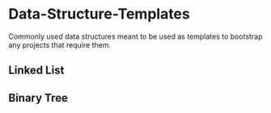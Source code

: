# Data-Structure-Templates
Commonly used data structures meant to be used as templates to bootstrap any projects that require them.

## Linked List
## Binary Tree
